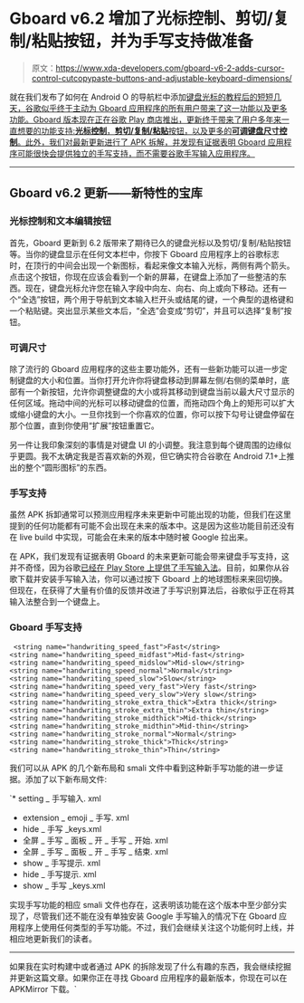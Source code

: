 # Gboard v6.2 增加了光标控制、剪切/复制/粘贴按钮，并为手写支持做准备

> 原文：<https://www.xda-developers.com/gboard-v6-2-adds-cursor-control-cutcopypaste-buttons-and-adjustable-keyboard-dimensions/>

就在我们发布了如何在 Android O 的导航栏中添加[键盘光标的教程后的短短几天，谷歌似乎终于主动为 Gboard 应用程序的所有用户带来了这一功能以及更多功能。Gboard 版本现在正在谷歌 Play 商店推出，更新终于带来了用户多年来一直想要的功能支持:**光标控制**，**剪切/复制/粘贴**按钮，以及更多的**可调键盘尺寸控制**。此外，我们对最新更新进行了 APK 拆解，并发现有证据表明 Gboard 应用程序可能很快会提供独立的手写支持，而不需要谷歌手写输入应用程序。](https://www.xda-developers.com/how-to-add-leftright-cursors-to-the-nav-bar-during-text-input-on-android-o/)

* * *

## Gboard v6.2 更新——新特性的宝库

### 光标控制和文本编辑按钮

首先，Gboard 更新到 6.2 版带来了期待已久的键盘光标以及剪切/复制/粘贴按钮等。当你的键盘显示在任何文本栏中，你按下 Gboard 应用程序上的谷歌标志时，在顶行的中间会出现一个新图标，看起来像文本输入光标，两侧有两个箭头。点击这个按钮，你现在应该会看到一个新的屏幕，在键盘上添加了一些整洁的东西。现在，键盘光标允许您在输入字段中向左、向右、向上或向下移动。还有一个“全选”按钮，两个用于导航到文本输入栏开头或结尾的键，一个典型的退格键和一个粘贴键。突出显示某些文本后，“全选”会变成“剪切”，并且可以选择“复制”按钮。

### 可调尺寸

除了流行的 Gboard 应用程序的这些主要功能外，还有一些新功能可以进一步定制键盘的大小和位置。当你打开允许你将键盘移动到屏幕左侧/右侧的菜单时，底部有一个新按钮，允许你调整键盘的大小或将其移动到键盘当前以最大尺寸显示的任何区域。拖动中间的光标可以移动键盘的位置，而拖动四个角上的矩形可以扩大或缩小键盘的大小。一旦你找到一个你喜欢的位置，你可以按下勾号让键盘停留在那个位置，直到你使用“扩展”按钮重置它。

另一件让我印象深刻的事情是对键盘 UI 的小调整。我注意到每个键周围的边缘似乎更圆。我不太确定我是否喜欢新的外观，但它确实符合谷歌在 Android 7.1+上推出的整个“圆形图标”的东西。

### 手写支持

虽然 APK 拆卸通常可以预测应用程序未来更新中可能出现的功能，但我们在这里提到的任何功能都有可能不会出现在未来的版本中。这是因为这些功能目前还没有在 live build 中实现，可能会在未来的版本中随时被 Google 拉出来。

在 APK，我们发现有证据表明 Gboard 的未来更新可能会带来键盘手写支持，这并不奇怪，因为谷歌[已经在 Play Store 上提供了手写输入法](https://play.google.com/store/apps/details?id=com.google.android.apps.handwriting.ime&hl=en)。目前，如果你从谷歌下载并安装手写输入法，你可以通过按下 Gboard 上的地球图标来来回切换。但现在，在获得了大量有价值的反馈并改进了手写识别算法后，谷歌似乎正在将其输入法整合到一个键盘上。

### Gboard 手写支持

```
 <string name="handwriting_speed_fast">Fast</string>
<string name="handwriting_speed_midfast">Mid-fast</string>
<string name="handwriting_speed_midslow">Mid-slow</string>
<string name="handwriting_speed_normal">Normal</string>
<string name="handwriting_speed_slow">Slow</string>
<string name="handwriting_speed_very_fast">Very fast</string>
<string name="handwriting_speed_very_slow">Very slow</string>
<string name="handwriting_stroke_extra_thick">Extra thick</string>
<string name="handwriting_stroke_extra_thin">Extra thin</string>
<string name="handwriting_stroke_midthick">Mid-thick</string>
<string name="handwriting_stroke_midthin">Mid-thin</string>
<string name="handwriting_stroke_normal">Normal</string>
<string name="handwriting_stroke_thick">Thick</string>
<string name="handwriting_stroke_thin">Thin</string> 
```

我们可以从 APK 的几个新布局和 smali 文件中看到这种新手写功能的进一步证据。添加了以下新布局文件:

 `*   setting _ 手写输入. xml
*   extension _ emoji _ 手写. xml
*   hide _ 手写 _keys.xml
*   全屏 _ 手写 _ 面板 _ 开 _ 手写 _ 开始. xml
*   全屏 _ 手写 _ 面板 _ 开 _ 手写 _ 结束. xml
*   show _ 手写提示. xml
*   hide _ 手写提示. xml
*   show _ 手写 _keys.xml

实现手写功能的相应 smali 文件也存在，这表明该功能在这个版本中至少部分实现了，尽管我们还不能在没有单独安装 Google 手写输入的情况下在 Gboard 应用程序上使用任何类型的手写功能。不过，我们会继续关注这个功能何时上线，并相应地更新我们的读者。

* * *

如果我在实时构建中或者通过 APK 的拆除发现了什么有趣的东西，我会继续挖掘并更新这篇文章。如果你正在寻找 Gboard 应用程序的最新版本，你现在可以在 APKMirror 下载。`